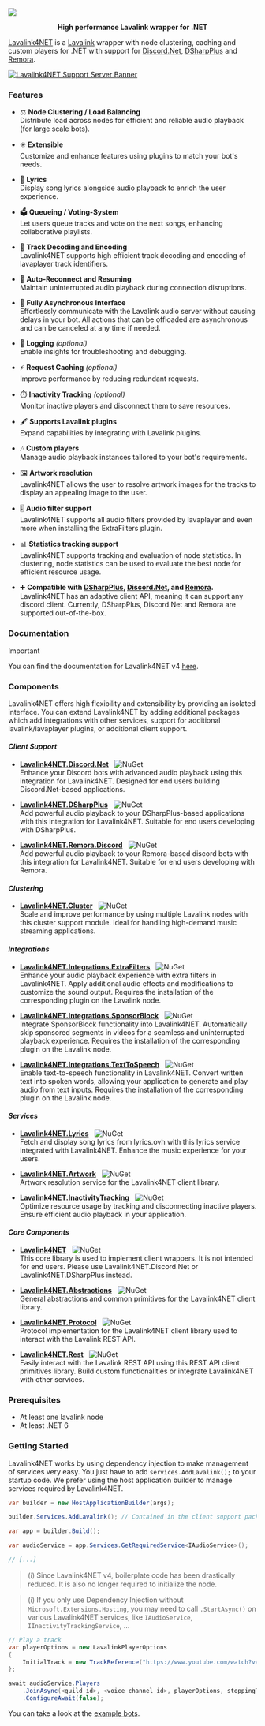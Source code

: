 <!-- Banner -->
<a href="https://github.com/angelobreuer/Lavalink4NET/">
	<img src="https://i.imgur.com/e1jv23h.png"/>
</a>

<!-- Center badges -->
<p align="center"><b>High performance Lavalink wrapper for .NET</b></p>

[Lavalink4NET](https://github.com/angelobreuer/Lavalink4NET) is a [Lavalink](https://github.com/freyacodes/Lavalink) wrapper with node clustering, caching and custom players for .NET with support for [Discord.Net](https://github.com/RogueException/Discord.Net), [DSharpPlus](https://github.com/DSharpPlus/DSharpPlus/) and [Remora](https://github.com/Remora/Remora.Discord).

[![Lavalink4NET Support Server Banner](https://discordapp.com/api/guilds/894533462428635146/embed.png?style=banner3)](https://discord.gg/cD4qTmnqRg)

### Features
- ⚖️ **Node Clustering / Load Balancing**<br>Distribute load across nodes for efficient and reliable audio playback (for large scale bots).

- ✳️ **Extensible**<br>Customize and enhance features using plugins to match your bot's needs.

- 🎤 **Lyrics**<br>Display song lyrics alongside audio playback to enrich the user experience.

- 🗳️ **Queueing / Voting-System**<br>Let users queue tracks and vote on the next songs, enhancing collaborative playlists.

- 🎵 **Track Decoding and Encoding**<br>Lavalink4NET supports high efficient track decoding and encoding of lavaplayer track identifiers.

- 🔄 **Auto-Reconnect and Resuming**<br>Maintain uninterrupted audio playback during connection disruptions.

- 🔌 **Fully Asynchronous Interface**<br>Effortlessly communicate with the Lavalink audio server without causing delays in your bot. All actions that can be offloaded are asynchronous and can be canceled at any time if needed.

- 📝 **Logging** *(optional)*<br>Enable insights for troubleshooting and debugging.

- ⚡ **Request Caching** *(optional)*<br>Improve performance by reducing redundant requests.

- ⏱️ **Inactivity Tracking** *(optional)*<br>Monitor inactive players and disconnect them to save resources.

- 🖋️ **Supports Lavalink plugins**<br>Expand capabilities by integrating with Lavalink plugins.

- 🎶 **Custom players**<br>Manage audio playback instances tailored to your bot's requirements.

- 🖼️ **Artwork resolution**<br>Lavalink4NET allows the user to resolve artwork images for the tracks to display an appealing image to the user.

- 🎚️ **Audio filter support**<br>Lavalink4NET supports all audio filters provided by lavaplayer and even more when installing the ExtraFilters plugin.

- 📊 **Statistics tracking support**<br>Lavalink4NET supports tracking and evaluation of node statistics. In clustering, node statistics can be used to evaluate the best node for efficient resource usage.

- ➕ **Compatible with [DSharpPlus](https://github.com/DSharpPlus/DSharpPlus), [Discord.Net](https://github.com/discord-net/Discord.Net), and [Remora](https://github.com/Remora/Remora.Discord).**<br>Lavalink4NET has an adaptive client API, meaning it can support any discord client. Currently, DSharpPlus, Discord.Net and Remora are supported out-of-the-box.
  
### Documentation

> [!IMPORTANT]
> You can find the documentation for Lavalink4NET v4 [here](https://lavalink4net.angelobreuer.de/docs/introduction/intro).

### Components

Lavalink4NET offers high flexibility and extensibility by providing an isolated interface. You can extend Lavalink4NET by adding additional packages which add integrations with other services, support for additional lavalink/lavaplayer plugins, or additional client support.

#### _Client Support_

- [**Lavalink4NET.Discord.Net**](https://www.nuget.org/packages/Lavalink4NET.Discord.Net/)&nbsp;&nbsp;&nbsp;![NuGet](https://img.shields.io/nuget/vpre/Lavalink4NET.Discord.Net.svg?style=flat-square)<br>Enhance your Discord bots with advanced audio playback using this integration for Lavalink4NET. Designed for end users building Discord.Net-based applications.

- [**Lavalink4NET.DSharpPlus**](https://www.nuget.org/packages/Lavalink4NET.DSharpPlus/)&nbsp;&nbsp;&nbsp;![NuGet](https://img.shields.io/nuget/vpre/Lavalink4NET.DSharpPlus.svg?style=flat-square)<br>Add powerful audio playback to your DSharpPlus-based applications with this integration for Lavalink4NET. Suitable for end users developing with DSharpPlus.

- [**Lavalink4NET.Remora.Discord**](https://www.nuget.org/packages/Lavalink4NET.Remora.Discord/)&nbsp;&nbsp;&nbsp;![NuGet](https://img.shields.io/nuget/vpre/Lavalink4NET.Remora.Discord.svg?style=flat-square)<br>Add powerful audio playback to your Remora-based discord bots with this integration for Lavalink4NET. Suitable for end users developing with Remora.

#### _Clustering_

- [**Lavalink4NET.Cluster**](https://www.nuget.org/packages/Lavalink4NET.Cluster/)&nbsp;&nbsp;&nbsp;![NuGet](https://img.shields.io/nuget/vpre/Lavalink4NET.Cluster.svg?style=flat-square)<br>Scale and improve performance by using multiple Lavalink nodes with this cluster support module. Ideal for handling high-demand music streaming applications.

#### _Integrations_

- [**Lavalink4NET.Integrations.ExtraFilters**](https://www.nuget.org/packages/Lavalink4NET.Integrations.ExtraFilters/)&nbsp;&nbsp;&nbsp;![NuGet](https://img.shields.io/nuget/vpre/Lavalink4NET.Integrations.ExtraFilters.svg?style=flat-square)<br>Enhance your audio playback experience with extra filters in Lavalink4NET. Apply additional audio effects and modifications to customize the sound output. Requires the installation of the corresponding plugin on the Lavalink node.

- [**Lavalink4NET.Integrations.SponsorBlock**](https://www.nuget.org/packages/Lavalink4NET.Integrations.SponsorBlock/)&nbsp;&nbsp;&nbsp;![NuGet](https://img.shields.io/nuget/vpre/Lavalink4NET.Integrations.SponsorBlock.svg?style=flat-square)<br>Integrate SponsorBlock functionality into Lavalink4NET. Automatically skip sponsored segments in videos for a seamless and uninterrupted playback experience. Requires the installation of the corresponding plugin on the Lavalink node.

- [**Lavalink4NET.Integrations.TextToSpeech**](https://www.nuget.org/packages/Lavalink4NET.Integrations.TextToSpeech/)&nbsp;&nbsp;&nbsp;![NuGet](https://img.shields.io/nuget/vpre/Lavalink4NET.Integrations.TextToSpeech.svg?style=flat-square)<br>Enable text-to-speech functionality in Lavalink4NET. Convert written text into spoken words, allowing your application to generate and play audio from text inputs. Requires the installation of the corresponding plugin on the Lavalink node.

#### _Services_

- [**Lavalink4NET.Lyrics**](https://www.nuget.org/packages/Lavalink4NET.Lyrics/)&nbsp;&nbsp;&nbsp;![NuGet](https://img.shields.io/nuget/vpre/Lavalink4NET.Lyrics.svg?style=flat-square)<br>Fetch and display song lyrics from lyrics.ovh with this lyrics service integrated with Lavalink4NET. Enhance the music experience for your users.

- [**Lavalink4NET.Artwork**](https://www.nuget.org/packages/Lavalink4NET.Artwork/)&nbsp;&nbsp;&nbsp;![NuGet](https://img.shields.io/nuget/vpre/Lavalink4NET.Artwork.svg?style=flat-square)<br>Artwork resolution service for the Lavalink4NET client library.

- [**Lavalink4NET.InactivityTracking**](https://www.nuget.org/packages/Lavalink4NET.InactivityTracking/)&nbsp;&nbsp;&nbsp;![NuGet](https://img.shields.io/nuget/vpre/Lavalink4NET.InactivityTracking.svg?style=flat-square)<br>Optimize resource usage by tracking and disconnecting inactive players. Ensure efficient audio playback in your application.

#### _Core Components_

- [**Lavalink4NET**](https://www.nuget.org/packages/Lavalink4NET/)&nbsp;&nbsp;&nbsp;![NuGet](https://img.shields.io/nuget/vpre/Lavalink4NET.svg?style=flat-square)<br>This core library is used to implement client wrappers. It is not intended for end users. Please use Lavalink4NET.Discord.Net or Lavalink4NET.DSharpPlus instead. 

- [**Lavalink4NET.Abstractions**](https://www.nuget.org/packages/Lavalink4NET.Abstractions/)&nbsp;&nbsp;&nbsp;![NuGet](https://img.shields.io/nuget/vpre/Lavalink4NET.Abstractions.svg?style=flat-square)<br>General abstractions and common primitives for the Lavalink4NET client library.

- [**Lavalink4NET.Protocol**](https://www.nuget.org/packages/Lavalink4NET.Protocol/)&nbsp;&nbsp;&nbsp;![NuGet](https://img.shields.io/nuget/vpre/Lavalink4NET.Protocol.svg?style=flat-square)<br>Protocol implementation for the Lavalink4NET client library used to interact with the Lavalink REST API.

- [**Lavalink4NET.Rest**](https://www.nuget.org/packages/Lavalink4NET.Rest/)&nbsp;&nbsp;&nbsp;![NuGet](https://img.shields.io/nuget/vpre/Lavalink4NET.Rest.svg?style=flat-square)<br>Easily interact with the Lavalink REST API using this REST API client primitives library. Build custom functionalities or integrate Lavalink4NET with other services.

### Prerequisites
- At least one lavalink node
- At least .NET 6

### Getting Started

Lavalink4NET works by using dependency injection to make management of services very easy. You just have to add `services.AddLavalink();` to your startup code. We prefer using the host application builder to manage services required by Lavalink4NET.

```csharp
var builder = new HostApplicationBuilder(args);

builder.Services.AddLavalink(); // Contained in the client support packages

var app = builder.Build();

var audioService = app.Services.GetRequiredService<IAudioService>();

// [...]
```

> (ℹ️) Since Lavalink4NET v4, boilerplate code has been drastically reduced. It is also no longer required to initialize the node.

> (ℹ️) If you only use Dependency Injection without `Microsoft.Extensions.Hosting`, you may need to call `.StartAsync()` on various Lavalink4NET services, like `IAudioService`, `IInactivityTrackingService`, ...

```csharp
// Play a track
var playerOptions = new LavalinkPlayerOptions
{
    InitialTrack = new TrackReference("https://www.youtube.com/watch?v=dQw4w9WgXcQ"),
};

await audioService.Players
    .JoinAsync(<guild id>, <voice channel id>, playerOptions, stoppingToken) 
    .ConfigureAwait(false);
```

You can take a look at the [example bots](https://github.com/angelobreuer/Lavalink4NET/tree/dev/samples).

